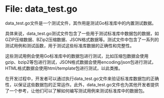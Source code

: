 # File: data_test.go

data_test.go文件是一个测试文件，其作用是测试Go标准库中的内置测试数据。

具体来说，data_test.go测试文件包含了一些用于测试标准库中数据包的数据，如GZIP压缩数据、BZip2压缩数据、JSON格式数据等。测试文件中包含了一系列的测试用例和测试函数，用于测试这些标准库数据的正确性和完整性。

这些测试用例会使用Go标准库中的数据包进行测试，比如压缩包数据会使用gzip、bzip2等包进行测试，JSON格式数据会使用encoding/json包进行测试，HTML格式数据会使用html/template包进行测试，以此类推。

在开发过程中，开发者可以通过执行data_test.go文件来验证标准库数据包的正确性，以保证这些数据包的正常运作。此外，data_test.go文件也为其他开发者提供了一个参考，让他们可以了解如何编写测试用例来测试标准库中的数据包。


